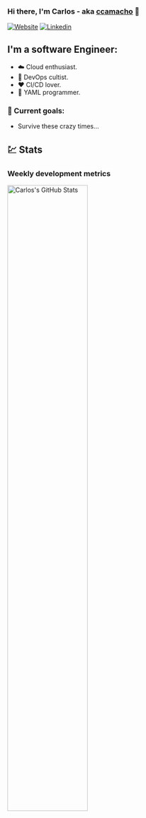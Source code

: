 ### Hi there, I'm Carlos - aka [ccamacho][website] :wave:

[![Website](https://img.shields.io/website?label=www.anstack.com&style=for-the-badge&url=https%3A%2F%2Fwww.anstack.com)](https://www.anstack.com)
[![Linkedin](https://img.shields.io/badge/linkedin-%230077B5.svg?&style=for-the-badge&logo=linkedin&logoColor=white)](https://linkedin.com/in/vicsufer)

## I'm a software Engineer:
- :cloud: Cloud enthusiast.
- :bullettrain_front: DevOps cultist.
- :heart: CI/CD lover.
- :clown_face: YAML programmer.

### :dart: Current goals:
- Survive these crazy times...

## :chart: Stats
### Weekly development metrics 
<!--START_SECTION:waka-->
<!--END_SECTION:waka-->

<img width="60%" align="left" alt="Carlos's GitHub Stats" src="https://github-readme-stats.codestackr.vercel.app/api?username=ccamacho&show_icons=true&hide_border=true" />

[website]: https://www.anstack.com
[linkedin]: https://linkedin.com/in/carlosdcg
